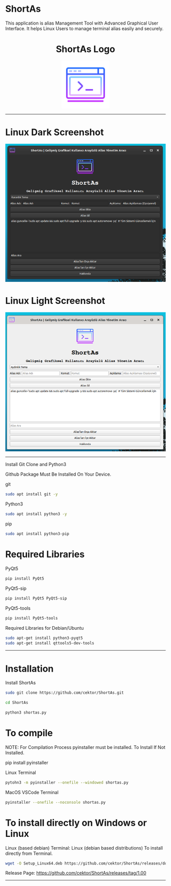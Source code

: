 # ShortAs
This application is alias Management Tool with Advanced Graphical User Interface. It helps Linux Users to manage terminal alias easily and securely.

<h1 align="center">ShortAs Logo</h1>

<p align="center">
  <img src="shortaslo.png" alt="SEFIDE Logo" width="150" height="150">
</p>


----------------------

# Linux Dark Screenshot
![Linux(pardus_dark)](screenshot/shortas_pardus_dark.png)  

# Linux Light Screenshot
![Linux(pardus_light)](screenshot/shortas_pardus_light.png) 

--------------------
Install Git Clone and Python3

Github Package Must Be Installed On Your Device.

git
```bash
sudo apt install git -y
```

Python3
```bash
sudo apt install python3 -y 

```

pip
```bash
sudo apt install python3-pip

```

# Required Libraries

PyQt5
```bash
pip install PyQt5
```
PyQt5-sip
```bash
pip install PyQt5 PyQt5-sip
```

PyQt5-tools
```bash
pip install PyQt5-tools
```

Required Libraries for Debian/Ubuntu
```bash
sudo apt-get install python3-pyqt5
sudo apt-get install qttools5-dev-tools
```
----------------------------------


# Installation
Install ShortAs

```bash
sudo git clone https://github.com/cektor/ShortAs.git
```
```bash
cd ShortAs
```

```bash
python3 shortas.py

```

# To compile

NOTE: For Compilation Process pyinstaller must be installed. To Install If Not Installed.

pip install pyinstaller 

Linux Terminal 
```bash
pytohn3 -m pyinstaller --onefile --windowed shortas.py
```

MacOS VSCode Terminal 
```bash
pyinstaller --onefile --noconsole shortas.py
```

# To install directly on Windows or Linux





Linux (based debian) Terminal: Linux (debian based distributions) To install directly from Terminal.
```bash
wget -O Setup_Linux64.deb https://github.com/cektor/ShortAs/releases/download/1.00/Setup_Linux64.deb && sudo apt install ./Setup_Linux64.deb && sudo apt-get install -f -y
```


Release Page: https://github.com/cektor/ShortAs/releases/tag/1.00

----------------------------------

